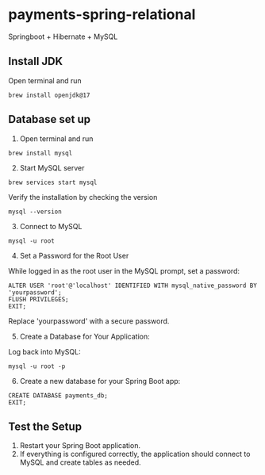 # payments-spring-relational
Springboot + Hibernate + MySQL


## Install JDK
Open terminal and run 
```shell
brew install openjdk@17
```

## Database set up

1. Open terminal and run
```shell
brew install mysql
```

2. Start MySQL server
```shell
brew services start mysql
```
Verify the installation by checking the version
```shell
mysql --version
```

3. Connect to MySQL
```shell
mysql -u root
```

4. Set a Password for the Root User

While logged in as the root user in the MySQL prompt, set a password:
```shell
ALTER USER 'root'@'localhost' IDENTIFIED WITH mysql_native_password BY 'yourpassword';
FLUSH PRIVILEGES;
EXIT;
```
Replace 'yourpassword' with a secure password.

5. Create a Database for Your Application:

Log back into MySQL:

```shell
mysql -u root -p
```

6. Create a new database for your Spring Boot app:

```shell
CREATE DATABASE payments_db;
EXIT;
```

## Test the Setup

1. Restart your Spring Boot application.
2.	If everything is configured correctly, the application should connect to MySQL and create tables as needed.
